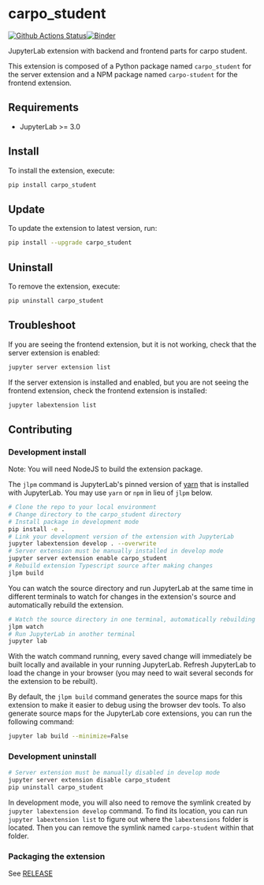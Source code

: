 # carpo_student

[![Github Actions Status](https://github.com/github_username/carpo-student/workflows/Build/badge.svg)](https://github.com/github_username/carpo-student/actions/workflows/build.yml)[![Binder](https://mybinder.org/badge_logo.svg)](https://mybinder.org/v2/gh/github_username/carpo-student/main?urlpath=lab)

JupyterLab extension with backend and frontend parts for carpo student.


This extension is composed of a Python package named `carpo_student`
for the server extension and a NPM package named `carpo-student`
for the frontend extension.


## Requirements

* JupyterLab >= 3.0

## Install

To install the extension, execute:

```bash
pip install carpo_student
```
## Update
To update the extension to latest version, run:
```bash
pip install --upgrade carpo_student
```

## Uninstall

To remove the extension, execute:

```bash
pip uninstall carpo_student
```


## Troubleshoot

If you are seeing the frontend extension, but it is not working, check
that the server extension is enabled:

```bash
jupyter server extension list
```

If the server extension is installed and enabled, but you are not seeing
the frontend extension, check the frontend extension is installed:

```bash
jupyter labextension list
```


## Contributing

### Development install

Note: You will need NodeJS to build the extension package.

The `jlpm` command is JupyterLab's pinned version of
[yarn](https://yarnpkg.com/) that is installed with JupyterLab. You may use
`yarn` or `npm` in lieu of `jlpm` below.

```bash
# Clone the repo to your local environment
# Change directory to the carpo_student directory
# Install package in development mode
pip install -e .
# Link your development version of the extension with JupyterLab
jupyter labextension develop . --overwrite
# Server extension must be manually installed in develop mode
jupyter server extension enable carpo_student
# Rebuild extension Typescript source after making changes
jlpm build
```

You can watch the source directory and run JupyterLab at the same time in different terminals to watch for changes in the extension's source and automatically rebuild the extension.

```bash
# Watch the source directory in one terminal, automatically rebuilding when needed
jlpm watch
# Run JupyterLab in another terminal
jupyter lab
```

With the watch command running, every saved change will immediately be built locally and available in your running JupyterLab. Refresh JupyterLab to load the change in your browser (you may need to wait several seconds for the extension to be rebuilt).

By default, the `jlpm build` command generates the source maps for this extension to make it easier to debug using the browser dev tools. To also generate source maps for the JupyterLab core extensions, you can run the following command:

```bash
jupyter lab build --minimize=False
```

### Development uninstall

```bash
# Server extension must be manually disabled in develop mode
jupyter server extension disable carpo_student
pip uninstall carpo_student
```

In development mode, you will also need to remove the symlink created by `jupyter labextension develop`
command. To find its location, you can run `jupyter labextension list` to figure out where the `labextensions`
folder is located. Then you can remove the symlink named `carpo-student` within that folder.

### Packaging the extension

See [RELEASE](RELEASE.md)
